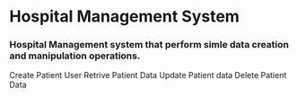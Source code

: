 # Hospital Management System
### Hospital Management system that perform simle data creation and manipulation operations.

Create Patient User
Retrive Patient Data
Update Patient data
Delete Patient Data


